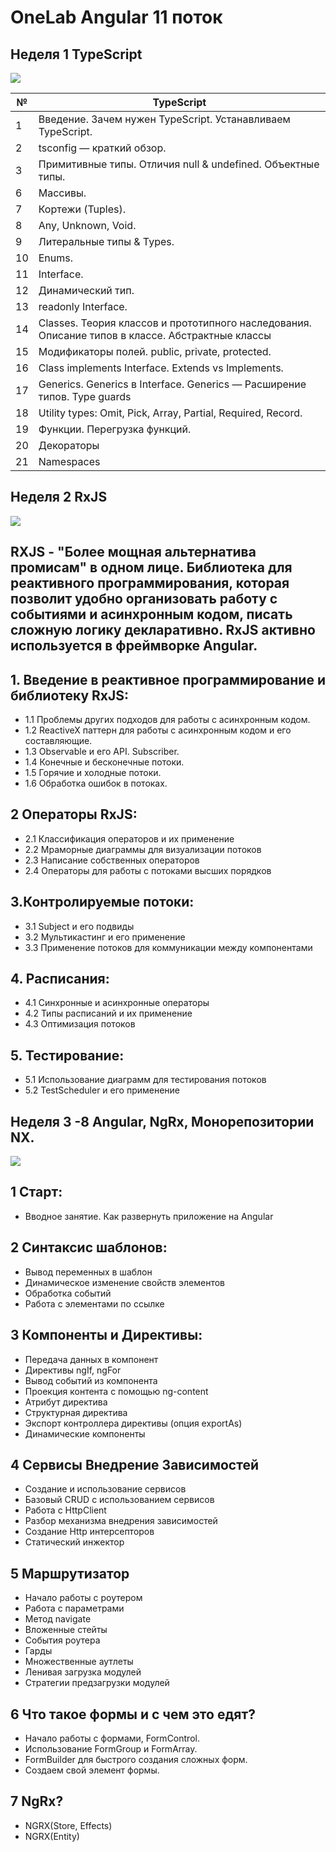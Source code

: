 # OneLab Angular 11 поток
## Неделя 1 TypeScript
![](https://raw.githubusercontent.com/remojansen/logo.ts/master/stickers/Screen%20Shot%202016-03-31%20at%2000.05.02.png)

| №    | TypeScript                                                                   | 
| ---- | -----------------------------------------------------------------------------|
| 1    | Введение. Зачем нужен TypeScript. Устанавливаем TypeScript.                  |         
| 2    | tsconfig — краткий обзор.                                                    |
| 3    | Примитивные типы. Отличия null & undefined. Объектные типы.                  |                                   
| 6    | Массивы.                                                                     |
| 7    | Кортежи (Tuples).                                                            | 
| 8    | Any, Unknown, Void.                                                          |
| 9    | Литеральные типы & Types.                                                    |
| 10   | Enums.                                                                       |
| 11   | Interface.                                                                   |
| 12   | Динамический тип.                                                            |
| 13   | readonly Interface.                                                          |
| 14   | Classes. Теория классов и прототипного наследования. Описание типов в классе. Абстрактные классы| 
| 15   | Модификаторы полей. public, private, protected.                                                  |
| 16   | Class implements Interface. Extends vs Implements.                           |    
| 17   | Generics. Generics в Interface. Generics — Расширение типов. Type guards     |
| 18   | Utility types: Omit, Pick, Array, Partial, Required, Record.                 |
| 19   | Функции. Перегрузка функций.                                                 |
| 20   | Декораторы                                                                   |
| 21   | Namespaces                                                                   |

## Неделя 2 RxJS
![](https://habrastorage.org/getpro/habr/post_images/e85/553/cfd/e85553cfdb8db819c496c7d6ae9dad2b.png)

## RXJS - "Более мощная альтернатива промисам" в одном лице. Библиотека для реактивного программирования, которая позволит удобно организовать работу с событиями и асинхронным кодом, писать сложную логику декларативно. RxJS активно используется в фреймворке Angular.

## 1. Введение в реактивное программирование и библиотеку RxJS: 
 - 1.1 Проблемы других подходов для работы с асинхронным кодом. 
 - 1.2 ReactiveX паттерн для работы с асинхронным кодом и его составляющие.
 - 1.3 Observable и его API. Subscriber.
 - 1.4 Конечные и бесконечные потоки.
 - 1.5 Горячие и холодные потоки.
 - 1.6 Обработка ошибок в потоках.
 
## 2 Операторы RxJS:
 - 2.1 Классификация операторов и их применение
 - 2.2 Мраморные диаграммы для визуализации потоков
 - 2.3 Написание собственных операторов
 - 2.4 Операторы для работы с потоками высших порядков
 
## 3.Контролируемыe потоки:
 - 3.1 Subject и его подвиды
 - 3.2 Мультикастинг и его применение
 - 3.3 Применение потоков для коммуникации между компонентами

## 4. Расписания:
 - 4.1 Синхронные и асинхронные операторы
 - 4.2 Типы расписаний и их применение
 - 4.3 Оптимизация потоков

## 5. Тестирование:
  - 5.1 Использование диаграмм для тестирования потоков
  - 5.2 TestScheduler и его применение

## Неделя 3 -8  Angular, NgRx, Монорепозитории NX.
![](https://images.indepth.dev/images/2021/05/Bindon_-lesser-known-Angular-template-features.jpg)

## 1 Старт:
  - Вводное занятие. Как развернуть приложение на Angular
## 2 Синтаксис шаблонов:
  - Вывод переменных в шаблон
  - Динамическое изменение свойств элементов
  - Обработка событий
  - Работа с элементами по ссылке
## 3 Компоненты и Директивы:
 - Передача данных в компонент
 - Директивы ngIf, ngFor
 - Вывод событий из компонента
 - Проекция контента с помощью ng-content
 - Атрибут директива
 - Структурная директива
 - Экспорт контроллера директивы (опция exportAs)
 - Динамические компоненты
## 4 Сервисы Внедрение Зависимостей
 - Создание и использование сервисов
 - Базовый CRUD с использованием сервисов
 - Работа с HttpClient
 - Разбор механизма внедрения зависимостей
 - Создание Http интерсепторов
 - Статический инжектор
## 5 Маршрутизатор
 - Начало работы с роутером
 - Работа с параметрами
 - Метод navigate
 - Вложенные стейты
 - События роутера
 - Гарды
 - Множественные аутлеты
 - Ленивая загрузка модулей
 - Стратегии предзагрузки модулей
## 6 Что такое формы и с чем это едят? 
 - Начало работы с формами, FormControl.
 - Использование FormGroup и FormArray.
 - FormBuilder для быстрого создания сложных форм.
 - Создаем свой элемент формы.
## 7 NgRx? 
 - NGRX(Store, Effects)
 - NGRX(Entity)
